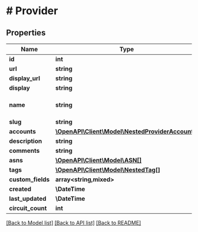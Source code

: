 # # Provider

## Properties

Name | Type | Description | Notes
------------ | ------------- | ------------- | -------------
**id** | **int** |  | [readonly]
**url** | **string** |  | [readonly]
**display_url** | **string** |  | [readonly]
**display** | **string** |  | [readonly]
**name** | **string** | Full name of the provider |
**slug** | **string** |  |
**accounts** | [**\OpenAPI\Client\Model\NestedProviderAccount[]**](NestedProviderAccount.md) |  | [optional]
**description** | **string** |  | [optional]
**comments** | **string** |  | [optional]
**asns** | [**\OpenAPI\Client\Model\ASN[]**](ASN.md) |  | [optional]
**tags** | [**\OpenAPI\Client\Model\NestedTag[]**](NestedTag.md) |  | [optional]
**custom_fields** | **array<string,mixed>** |  | [optional]
**created** | **\DateTime** |  | [readonly]
**last_updated** | **\DateTime** |  | [readonly]
**circuit_count** | **int** |  | [readonly]

[[Back to Model list]](../../README.md#models) [[Back to API list]](../../README.md#endpoints) [[Back to README]](../../README.md)
